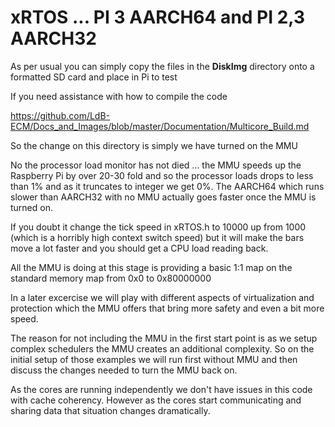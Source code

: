 
# xRTOS ... PI 3 AARCH64 and PI 2,3 AARCH32
As per usual you can simply copy the files in the **DiskImg** directory onto a formatted SD card and place in Pi to test 
>
If you need assistance with how to compile the code
>
https://github.com/LdB-ECM/Docs_and_Images/blob/master/Documentation/Multicore_Build.md
>
So the change on this directory is simply we have turned on the MMU 
>
No the processor load monitor has not died ... the MMU speeds up the Raspberry Pi by over 20-30 fold and so the processor loads drops to less than 1% and as it truncates to integer we get 0%. The AARCH64 which runs slower than AARCH32 with no MMU actually goes faster once the MMU is turned on.
>
If you doubt it change the tick speed in xRTOS.h to 10000 up from 1000 (which is a horribly high context switch speed) but it will make the bars move a lot faster and you should get a CPU load reading back.
>
All the MMU is doing at this stage is providing a basic 1:1 map on the standard memory map from 0x0 to 0x80000000
>
In a later excercise we will play with different aspects of virtualization and protection which the MMU offers that bring more safety and even a bit more speed.
> 
The reason for not including the MMU in the first start point is as we setup complex schedulers the MMU creates an additional complexity. So on the initial setup of those examples we will run first without MMU and then discuss the changes needed to turn the MMU back on. 
>
As the cores are running independently we don't have issues in this code with cache coherency. However as the cores start communicating and sharing data that situation changes dramatically.
